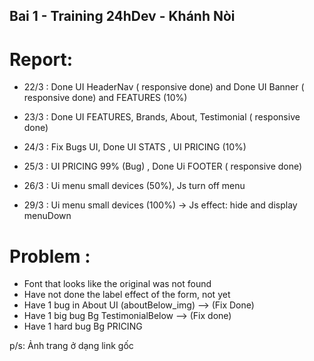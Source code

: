 ## Bai 1 - Training 24hDev - Khánh Nòi

# Report:

- 22/3 : Done UI HeaderNav ( responsive done) and Done UI Banner ( responsive done) and FEATURES (10%)
- 23/3 : Done UI FEATURES, Brands, About, Testimonial ( responsive done)
- 24/3 : Fix Bugs UI, Done UI STATS , UI PRICING (10%)
- 25/3 : UI PRICING 99% (Bug) , Done Ui FOOTER ( responsive done)
- 26/3 : Ui menu small devices (50%), Js turn off menu

- 29/3 : Ui menu small devices (100%) -> Js effect: hide and display menuDown

# Problem :

- Font that looks like the original was not found
- Have not done the label effect of the form, not yet
- Have 1 bug in About UI (aboutBelow_img) --> (Fix Done)
- Have 1 big bug Bg TestimonialBelow --> (Fix done)
- Have 1 hard bug Bg PRICING

p/s: Ảnh trang ở dạng link gốc
